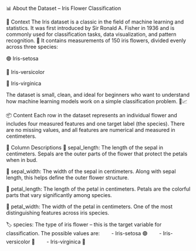 📊 About the Dataset – Iris Flower Classification

🌸 Context
The Iris dataset is a classic in the field of machine learning and statistics. It was first introduced by Sir Ronald A. Fisher in 1936 and is commonly used for classification tasks, data visualization, and pattern recognition. 🌿
It contains measurements of 150 iris flowers, divided evenly across three species:

🟣 Iris-setosa

🔵 Iris-versicolor

🔴 Iris-virginica

The dataset is small, clean, and ideal for beginners who want to understand how machine learning models work on a simple classification problem. 🧠📈

📦 Content
Each row in the dataset represents an individual flower and includes four measured features and one target label (the species). There are no missing values, and all features are numerical and measured in centimeters.

🧾 Column Descriptions
📏 sepal_length: The length of the sepal in centimeters. Sepals are the outer parts of the flower that protect the petals when in bud.

📐 sepal_width: The width of the sepal in centimeters. Along with sepal length, this helps define the outer flower structure.

🌼 petal_length: The length of the petal in centimeters. Petals are the colorful parts that vary significantly among species.

🌼 petal_width: The width of the petal in centimeters. One of the most distinguishing features across iris species.

🏷️ species: The type of iris flower – this is the target variable for classification. The possible values are:
  - Iris-setosa 🟣
  - Iris-versicolor 🔵
  - Iris-virginica 🔴
